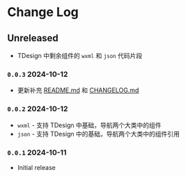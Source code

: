 # Change Log

<!-- All notable changes to the "tdesign-miniprogram-snippets" extension will be documented in this file. -->

<!-- Check [Keep a Changelog](http://keepachangelog.com/) for recommendations on how to structure this file. -->
<!-- 
## [Unreleased]

- Initial release -->

<!-- ## Prerelease -->

<!-- - Nothing yet! -->

## Unreleased

- TDesign 中剩余组件的 `wxml` 和 `json` 代码片段

### `0.0.3` 2024-10-12

- 更新补充 [README.md](https://marketplace.visualstudio.com/items?itemName=SeptWong.tdesign-miniprogram-snippets) 和 [CHANGELOG.md](https://marketplace.visualstudio.com/items/SeptWong.tdesign-miniprogram-snippets/changelog)

### `0.0.2` 2024-10-12

- `wxml` - 支持 TDesign 中基础，导航两个大类中的组件
- `json` - 支持 TDesign 中的基础，导航两个大类中的组件引用

### `0.0.1` 2024-10-11

- Initial release